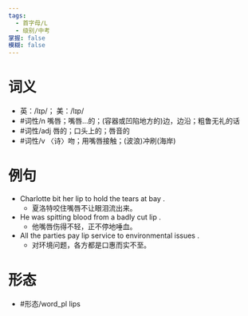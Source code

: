 ```yaml
---
tags:
  - 首字母/L
  - 级别/中考
掌握: false
模糊: false
---
```

# 词义
- 英：/lɪp/； 美：/lɪp/
- #词性/n  嘴唇；嘴唇…的；(容器或凹陷地方的)边，边沿；粗鲁无礼的话
- #词性/adj  唇的；口头上的；唇音的
- #词性/v  〈诗〉吻；用嘴唇接触；(波浪)冲刷(海岸)
# 例句
- Charlotte bit her lip to hold the tears at bay .
	- 夏洛特咬住嘴唇不让眼泪流出来。
- He was spitting blood from a badly cut lip .
	- 他嘴唇伤得不轻，正不停地唾血。
- All the parties pay lip service to environmental issues .
	- 对环境问题，各方都是口惠而实不至。
# 形态
- #形态/word_pl lips

